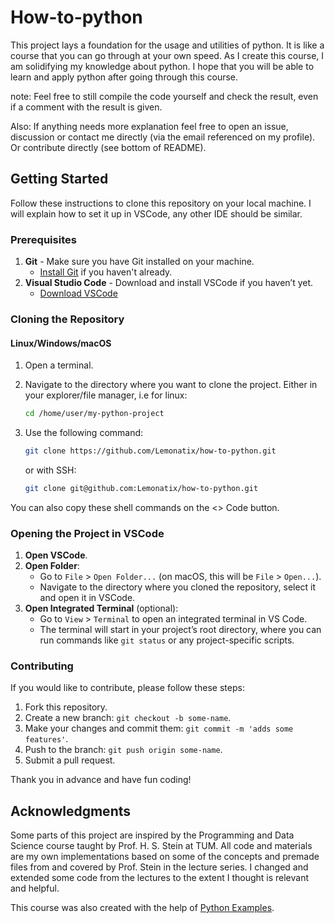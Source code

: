 # How-to-python

This project lays a foundation for the usage and utilities of python. It is like a course that you can go through at your own speed. 
As I create this course, I am solidifying my knowledge about python. I hope that you will be able to learn and apply python after going through this course. 

note: Feel free to still compile the code yourself and check the result, even if a comment with the result is given.

Also: If anything needs more explanation feel free to open an issue, discussion or contact me directly (via the email referenced on my profile). Or contribute directly (see bottom of README).

## Getting Started

Follow these instructions to clone this repository on your local machine. I will explain how to set it up in VSCode, any other IDE should be similar.

### Prerequisites

1. **Git** - Make sure you have Git installed on your machine.  
   - [Install Git](https://git-scm.com/book/en/v2/Getting-Started-Installing-Git) if you haven't already.
2. **Visual Studio Code** - Download and install VSCode if you haven’t yet.  
   - [Download VSCode](https://code.visualstudio.com/Download)

### Cloning the Repository

#### Linux/Windows/macOS

1. Open a terminal.
2. Navigate to the directory where you want to clone the project. Either in your explorer/file manager, i.e for linux:

   ```bash
   cd /home/user/my-python-project
   ```

3. Use the following command:

   ```bash
   git clone https://github.com/Lemonatix/how-to-python.git
   ```
   or with SSH:
   ```bash
   git clone git@github.com:Lemonatix/how-to-python.git
   ```
   
You can also copy these shell commands on the <> Code button.

### Opening the Project in VSCode

1. **Open VSCode**.
2. **Open Folder**:
   - Go to `File` > `Open Folder...` (on macOS, this will be `File` > `Open...`).
   - Navigate to the directory where you cloned the repository, select it and open it in VSCode.
3. **Open Integrated Terminal** (optional):
   - Go to `View` > `Terminal` to open an integrated terminal in VS Code.
   - The terminal will start in your project’s root directory, where you can run commands like `git status` or any project-specific scripts.

### Contributing

If you would like to contribute, please follow these steps:
1. Fork this repository.
2. Create a new branch: `git checkout -b some-name`.
3. Make your changes and commit them: `git commit -m 'adds some features'`.
4. Push to the branch: `git push origin some-name`.
5. Submit a pull request.

Thank you in advance and have fun coding!

## Acknowledgments

Some parts of this project are inspired by the Programming and Data Science course taught by Prof. H. S. Stein at TUM. All code and materials are my own implementations based on some of the concepts and premade files from and covered by Prof. Stein in the lecture series. I changed and extended some code from the lectures to the extent I thought is relevant and helpful.

This course was also created with the help of [Python Examples](https://pythonexamples.org/python/).
